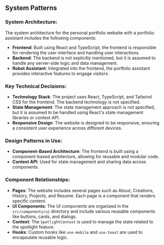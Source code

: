 ## System Patterns

### System Architecture:
The system architecture for the personal portfolio website with a portfolio assistant includes the following components:
- **Frontend**: Built using React and TypeScript, the frontend is responsible for rendering the user interface and handling user interactions.
- **Backend**: The backend is not explicitly mentioned, but it is assumed to handle any server-side logic and data management.
- **Robot Assistant**: Integrated into the frontend, the portfolio assistant provides interactive features to engage visitors.

### Key Technical Decisions:
- **Technology Stack**: The project uses React, TypeScript, and Tailwind CSS for the frontend. The backend technology is not specified.
- **State Management**: The state management approach is not specified, but it is assumed to be handled using React's state management libraries or context API.
- **Responsive Design**: The website is designed to be responsive, ensuring a consistent user experience across different devices.

### Design Patterns in Use:
- **Component-Based Architecture**: The frontend is built using a component-based architecture, allowing for reusable and modular code.
- **Context API**: Used for state management and sharing data across components.

### Component Relationships:
- **Pages**: The website includes several pages such as About, Creations, History, Projects, and Resume. Each page is a component that renders specific content.
- **UI Components**: The UI components are organized in the `src/components/ui` directory and include various reusable components like buttons, cards, and dialogs.
- **Context**: The `SpotlightContext` is used to manage the state related to the spotlight feature.
- **Hooks**: Custom hooks like `use-mobile` and `use-toast` are used to encapsulate reusable logic.
